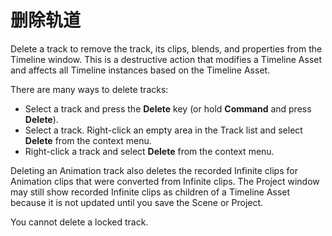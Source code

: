 # 删除轨道

Delete a track to remove the track, its clips, blends, and properties from the Timeline window. This is a destructive action that modifies a Timeline Asset and affects all Timeline instances based on the Timeline Asset.

There are many ways to delete tracks:

- Select a track and press the **Delete** key (or hold **Command** and press **Delete**).
- Select a track. Right-click an empty area in the Track list and select **Delete** from the context menu.
- Right-click a track and select **Delete** from the context menu.

Deleting an Animation track also deletes the recorded Infinite clips for Animation clips that were converted from Infinite clips. The Project window may still show recorded Infinite clips as children of a Timeline Asset because it is not updated until you save the Scene or Project.

You cannot delete a locked track.
